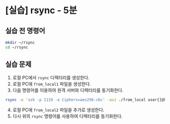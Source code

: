 # [실습] rsync - 5분

## 실습 전 명령어

```bash
mkdir ~/rsync
cd ~/rsync
```


## 실습 문제

1. 로컬 PC에서 `rsync` 디렉터리를 생성한다.
2. 로컬 PC에 `from_local1` 파일을 생성한다.
3. 다음 명령어를 이용하여 원격 서버와 디렉터리를 동기화한다.

```bash
rsync -e 'ssh -p 1119 -o Ciphers=aes256-cbc' -avz ./from_local user{]@koreabio.limeops.co.kr:/BiO/Access/home/user31/rsync
```

4. 로컬 PC에 `from_local2` 파일을 추가로 생성한다.
5. 다시 위의 `rsync` 명령어를 사용하여 디렉터리를 동기화한다.
